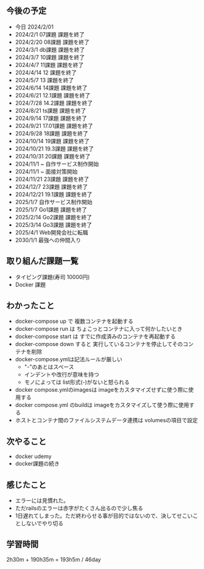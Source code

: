## 今後の予定
- 今日 2024/2/01
- 2024/2/1 07課題 課題を終了
- 2024/2/20 08課題 課題を終了
- 2024/3/1 db課題 課題を終了
- 2024/3/7 10課題 課題を終了
- 2024/4/7 11課題 課題を終了
- 2024/4/14 12 課題を終了
- 2024/5/7 13 課題を終了
- 2024/6/14 14課題 課題を終了
- 2024/6/21 12.1課題 課題を終了
- 2024/7/28 14.2課題 課題を終了
- 2024/8/21 ts課題 課題を終了
- 2024/9/14 17課題 課題を終了
- 2024/9/21 17.01課題 課題を終了
- 2024/9/28 18課題 課題を終了
- 2024/10/14 19課題 課題を終了
- 2024/10/21 19.3課題 課題を終了
- 2024/10/31 20課題 課題を終了
- 2024/11/1 ~ 自作サービス制作開始
- 2024/11/1 ~ 面接対策開始
- 2024/11/21 23課題 課題を終了
- 2024/12/7 23課題 課題を終了
- 2024/12/21 19.1課題 課題を終了
- 2025/1/7 自作サービス制作開始
- 2025/1/7 Go1課題 課題を終了
- 2025/2/14 Go2課題 課題を終了
- 2025/3/14 Go3課題 課題を終了
- 2025/4/1 Web開発会社に転職
- 2030/1/1 最強への仲間入り

## 取り組んだ課題一覧
- タイピング課題(寿司 10000円)
- Docker 課題
## わかったこと
- docker-compose up で 複数コンテナを起動する
- docker-compose run は ちょこっとコンテナに入って何かしたいとき
- docker-compose start は すでに作成済みのコンテナを再起動する
- docker-compose down すると 実行しているコンテナを停止してそのコンテナを削除
- docker-compose.ymlは記法ルールが厳しい
    - "-"のあとはスペース
    - インデントや改行が意味を持つ
    - モノによっては list形式(-)がないと怒られる
- docker compose.ymlのimagesは imageをカスタマイズせずに使う際に使用する
- docker compose.yml のbuildは imageをカスタマイズして使う際に使用する
- ホストとコンテナ間のファイルシステムデータ連携は volumesの項目で設定
## 次やること
- docker udemy
- docker課題の続き
## 感じたこと
- エラーには見慣れた。
- ただrailsのエラーは赤字がたくさん出るので少し焦る
- 1日遅れてしまった。ただ終わらせる事が目的ではないので、決してせこいことしないでやり切る
## 学習時間
2h30m + 190h35m
= 193h5m / 46day
